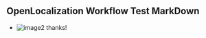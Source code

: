 ## OpenLocalization Workflow Test MarkDown
* ![image2](.\d85853de-4cbb-45f4-ba72-b12b78e6f0b7.png) 
thanks!